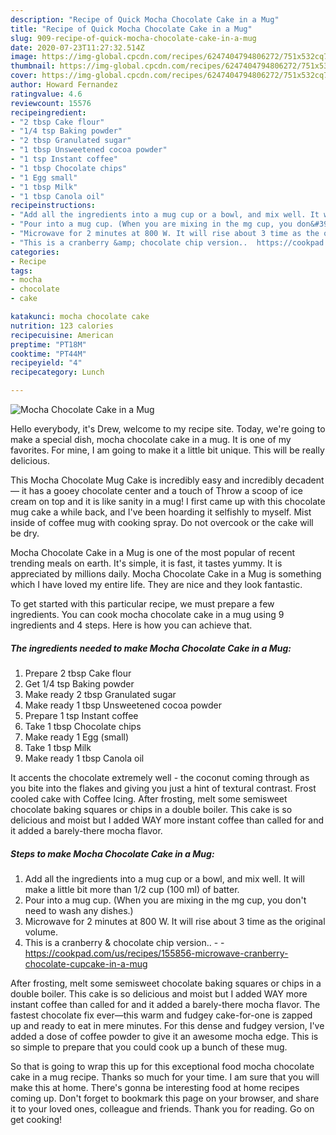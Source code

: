 ```yaml
---
description: "Recipe of Quick Mocha Chocolate Cake in a Mug"
title: "Recipe of Quick Mocha Chocolate Cake in a Mug"
slug: 909-recipe-of-quick-mocha-chocolate-cake-in-a-mug
date: 2020-07-23T11:27:32.514Z
image: https://img-global.cpcdn.com/recipes/6247404794806272/751x532cq70/mocha-chocolate-cake-in-a-mug-recipe-main-photo.jpg
thumbnail: https://img-global.cpcdn.com/recipes/6247404794806272/751x532cq70/mocha-chocolate-cake-in-a-mug-recipe-main-photo.jpg
cover: https://img-global.cpcdn.com/recipes/6247404794806272/751x532cq70/mocha-chocolate-cake-in-a-mug-recipe-main-photo.jpg
author: Howard Fernandez
ratingvalue: 4.6
reviewcount: 15576
recipeingredient:
- "2 tbsp Cake flour"
- "1/4 tsp Baking powder"
- "2 tbsp Granulated sugar"
- "1 tbsp Unsweetened cocoa powder"
- "1 tsp Instant coffee"
- "1 tbsp Chocolate chips"
- "1 Egg small"
- "1 tbsp Milk"
- "1 tbsp Canola oil"
recipeinstructions:
- "Add all the ingredients into a mug cup or a bowl, and mix well. It will make a little bit more than 1/2 cup (100 ml) of batter."
- "Pour into a mug cup. (When you are mixing in the mg cup, you don&#39;t need to wash any dishes.)"
- "Microwave for 2 minutes at 800 W. It will rise about 3 time as the original volume."
- "This is a cranberry &amp; chocolate chip version..  https://cookpad.com/us/recipes/155856-microwave-cranberry-chocolate-cupcake-in-a-mug"
categories:
- Recipe
tags:
- mocha
- chocolate
- cake

katakunci: mocha chocolate cake 
nutrition: 123 calories
recipecuisine: American
preptime: "PT18M"
cooktime: "PT44M"
recipeyield: "4"
recipecategory: Lunch

---
```



![Mocha Chocolate Cake in a Mug](https://img-global.cpcdn.com/recipes/6247404794806272/751x532cq70/mocha-chocolate-cake-in-a-mug-recipe-main-photo.jpg)

Hello everybody, it's Drew, welcome to my recipe site. Today, we're going to make a special dish, mocha chocolate cake in a mug. It is one of my favorites. For mine, I am going to make it a little bit unique. This will be really delicious.

This Mocha Chocolate Mug Cake is incredibly easy and incredibly decadent — it has a gooey chocolate center and a touch of Throw a scoop of ice cream on top and it is like sanity in a mug! I first came up with this chocolate mug cake a while back, and I&#39;ve been hoarding it selfishly to myself. Mist inside of coffee mug with cooking spray. Do not overcook or the cake will be dry.

Mocha Chocolate Cake in a Mug is one of the most popular of recent trending meals on earth. It's simple, it is fast, it tastes yummy. It is appreciated by millions daily. Mocha Chocolate Cake in a Mug is something which I have loved my entire life. They are nice and they look fantastic.


To get started with this particular recipe, we must prepare a few ingredients. You can cook mocha chocolate cake in a mug using 9 ingredients and 4 steps. Here is how you can achieve that.

<!--inarticleads1-->

##### The ingredients needed to make Mocha Chocolate Cake in a Mug:

1. Prepare 2 tbsp Cake flour
1. Get 1/4 tsp Baking powder
1. Make ready 2 tbsp Granulated sugar
1. Make ready 1 tbsp Unsweetened cocoa powder
1. Prepare 1 tsp Instant coffee
1. Take 1 tbsp Chocolate chips
1. Make ready 1 Egg (small)
1. Take 1 tbsp Milk
1. Make ready 1 tbsp Canola oil


It accents the chocolate extremely well - the coconut coming through as you bite into the flakes and giving you just a hint of textural contrast. Frost cooled cake with Coffee Icing. After frosting, melt some semisweet chocolate baking squares or chips in a double boiler. This cake is so delicious and moist but I added WAY more instant coffee than called for and it added a barely-there mocha flavor. 

<!--inarticleads2-->

##### Steps to make Mocha Chocolate Cake in a Mug:

1. Add all the ingredients into a mug cup or a bowl, and mix well. It will make a little bit more than 1/2 cup (100 ml) of batter.
1. Pour into a mug cup. (When you are mixing in the mg cup, you don&#39;t need to wash any dishes.)
1. Microwave for 2 minutes at 800 W. It will rise about 3 time as the original volume.
1. This is a cranberry &amp; chocolate chip version.. -  - https://cookpad.com/us/recipes/155856-microwave-cranberry-chocolate-cupcake-in-a-mug


After frosting, melt some semisweet chocolate baking squares or chips in a double boiler. This cake is so delicious and moist but I added WAY more instant coffee than called for and it added a barely-there mocha flavor. The fastest chocolate fix ever—this warm and fudgey cake-for-one is zapped up and ready to eat in mere minutes. For this dense and fudgey version, I&#39;ve added a dose of coffee powder to give it an awesome mocha edge. This is so simple to prepare that you could cook up a bunch of these mug. 

So that is going to wrap this up for this exceptional food mocha chocolate cake in a mug recipe. Thanks so much for your time. I am sure that you will make this at home. There's gonna be interesting food at home recipes coming up. Don't forget to bookmark this page on your browser, and share it to your loved ones, colleague and friends. Thank you for reading. Go on get cooking!
